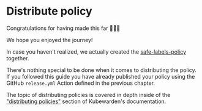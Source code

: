 # Distribute policy

Congratulations for having made this far 🎉🎉🎉

We hope you enjoyed the journey!

In case you haven't realized, we actually created the
[safe-labels-policy](https://github.com/kubewarden/safe-labels-policy)
together.

There's nothing special to be done when it comes to distributing the
policy. If you followed this guide you have already published
your policy using the GitHub `release.yml` Action defined in the previous
chapter.

The topic of distributing policies is covered in depth inside of the
["distributing policies"](/distributing-policies.md)
section of Kubewarden's documentation.
